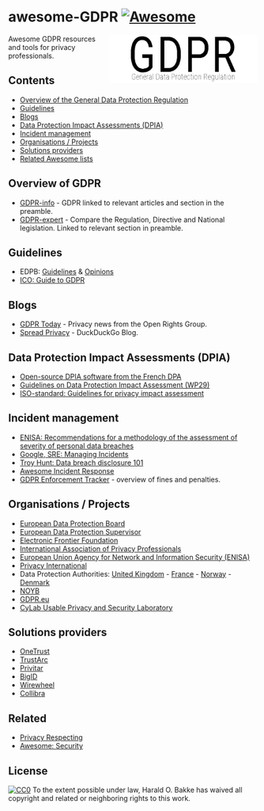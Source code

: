 # awesome-GDPR [![Awesome](https://awesome.re/badge-flat.svg)](https://awesome.re)

[<img src="GDPR.png" align="right" width="300">](https://github.com/bakke92/awesome-gdpr)


Awesome GDPR resources and tools for privacy professionals.

## Contents
  * [Overview of the General Data Protection Regulation](#Overview-of-GDPR)
  * [Guidelines](#Guidelines)
  * [Blogs](#Blogs)
  * [Data Protection Impact Assessments (DPIA)](#data-protection-impact-assessments-dpia)
  * [Incident management](#incident-management)
  * [Organisations / Projects](#organisations--projects)
  * [Solutions providers](#Solutions-providers)
  * [Related Awesome lists](#related-awesome-lists)

## Overview of GDPR
  * [GDPR-info](https://gdpr-info.eu/) - GDPR linked to relevant articles and section in the preamble.
  * [GDPR-expert](https://www.gdpr-expert.com/home.html?mid=5) - Compare the Regulation, Directive and National legislation. Linked to relevant section in preamble.
  
## Guidelines
  * EDPB: [Guidelines](https://edpb.europa.eu/our-work-tools/general-guidance/gdpr-guidelines-recommendations-best-practices_en) & [Opinions](https://edpb.europa.eu/our-work-tools/consistency-findings/opinions_en)
  * [ICO: Guide to GDPR](https://ico.org.uk/for-organisations/guide-to-data-protection/guide-to-the-general-data-protection-regulation-gdpr/)
  
## Blogs
  * [GDPR Today](https://www.gdprtoday.org/) - Privacy news from the Open Rights Group.
  * [Spread Privacy](https://spreadprivacy.com/) - DuckDuckGo Blog.
  
## Data Protection Impact Assessments (DPIA)
  * [Open-source DPIA software from the French DPA](https://www.cnil.fr/en/open-source-pia-software-helps-carry-out-data-protection-impact-assesment)
  * [Guidelines on Data Protection Impact Assessment (WP29)](https://ec.europa.eu/newsroom/article29/item-detail.cfm?item_id=611236)
  * [ISO-standard: Guidelines for privacy impact assessment](https://www.iso.org/standard/62289.html)
  
## Incident management
  * [ENISA: Recommendations for a methodology of the assessment of severity of personal data breaches](https://www.enisa.europa.eu/publications/dbn-severity)
  * [Google, SRE: Managing Incidents](https://landing.google.com/sre/sre-book/chapters/managing-incidents/)
  * [Troy Hunt: Data breach disclosure 101](https://www.troyhunt.com/data-breach-disclosure-101-how-to-succeed-after-youve-failed/)
  * [Awesome Incident Response](https://github.com/meirwah/awesome-incident-response)
  * [GDPR Enforcement Tracker](http://www.enforcementtracker.com/) - overview of fines and penalties.
  
## Organisations / Projects
  * [European Data Protection Board](https://edpb.europa.eu/)
  * [European Data Protection Supervisor](https://edps.europa.eu/)
  * [Electronic Frontier Foundation](https://www.eff.org/)
  * [International Association of Privacy Professionals](https://iapp.org/)
  * [European Union Agency for Network and Information Security (ENISA)](https://www.enisa.europa.eu/topics/data-protection)
  * [Privacy International](https://www.privacyinternational.org)
  * Data Protection Authorities: [United Kingdom](https://ico.org.uk/) - [France](https://www.cnil.fr/en/home) - [Norway](https://www.datatilsynet.no/en/) - [Denmark](https://www.datatilsynet.dk/english/)
  * [NOYB](https://noyb.eu/)
  * [GDPR.eu](https://gdpr.eu/)
  * [CyLab Usable Privacy and Security Laboratory](http://cups.cs.cmu.edu/)
  
## Solutions providers
  * [OneTrust](https://www.onetrust.com/)
  * [TrustArc](https://www.trustarc.com/)
  * [Privitar](https://www.privitar.com/)
  * [BigID](https://bigid.com/)
  * [Wirewheel](https://wirewheel.io)
  * [Collibra](https://www.collibra.com)
    
## Related
  * [Privacy Respecting](https://github.com/nikitavoloboev/privacy-respecting)
  * [Awesome: Security](https://github.com/sindresorhus/awesome#security)

## License
[![CC0](http://mirrors.creativecommons.org/presskit/buttons/88x31/svg/cc-zero.svg)](https://creativecommons.org/publicdomain/zero/1.0/)
To the extent possible under law, Harald O. Bakke has waived all copyright and related or neighboring rights to this work.
